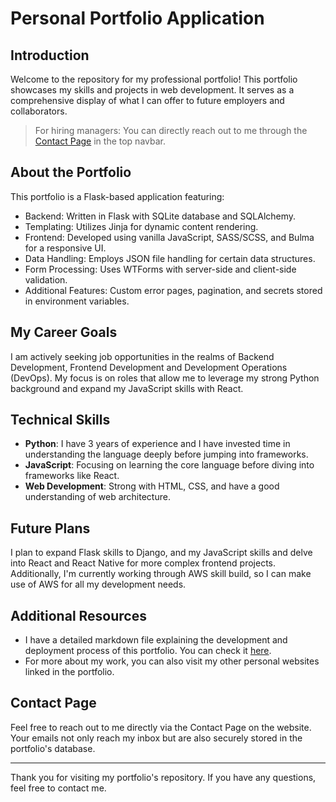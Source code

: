 
# Personal Portfolio Application

## Introduction

Welcome to the repository for my professional portfolio! This portfolio showcases my skills and projects in web development. It serves as a comprehensive display of what I can offer to future employers and collaborators.

> For hiring managers: You can directly reach out to me through the [Contact Page](https://ruffin.bio/contact) in the top navbar.

## About the Portfolio

This portfolio is a Flask-based application featuring:

- Backend: Written in Flask with SQLite database and SQLAlchemy.
- Templating: Utilizes Jinja for dynamic content rendering.
- Frontend: Developed using vanilla JavaScript, SASS/SCSS, and Bulma for a responsive UI.
- Data Handling: Employs JSON file handling for certain data structures.
- Form Processing: Uses WTForms with server-side and client-side validation.
- Additional Features: Custom error pages, pagination, and secrets stored in environment variables.

## My Career Goals

I am actively seeking job opportunities in the realms of Backend Development, Frontend Development and Development Operations (DevOps). My focus is on roles that allow me to leverage my strong Python background and expand my JavaScript skills with React. 

## Technical Skills

- **Python**: I have 3 years of experience and I have invested time in understanding the language deeply before jumping into frameworks.
- **JavaScript**: Focusing on learning the core language before diving into frameworks like React.
- **Web Development**: Strong with HTML, CSS, and have a good understanding of web architecture.

## Future Plans

I plan to expand Flask skills to Django, and my JavaScript skills and delve into React and React Native for more complex frontend projects. Additionally, I'm currently working through AWS skill build, so I can make use of AWS for all my development needs.  

## Additional Resources

- I have a detailed markdown file explaining the development and deployment process of this portfolio. You can check it [here](https://github.com/ruffineli77/DevOpsGuide).
- For more about my work, you can also visit my other personal websites linked in the portfolio.

## Contact Page

Feel free to reach out to me directly via the Contact Page on the website. Your emails not only reach my inbox but are also securely stored in the portfolio's database.

---

Thank you for visiting my portfolio's repository. If you have any questions, feel free to contact me.
